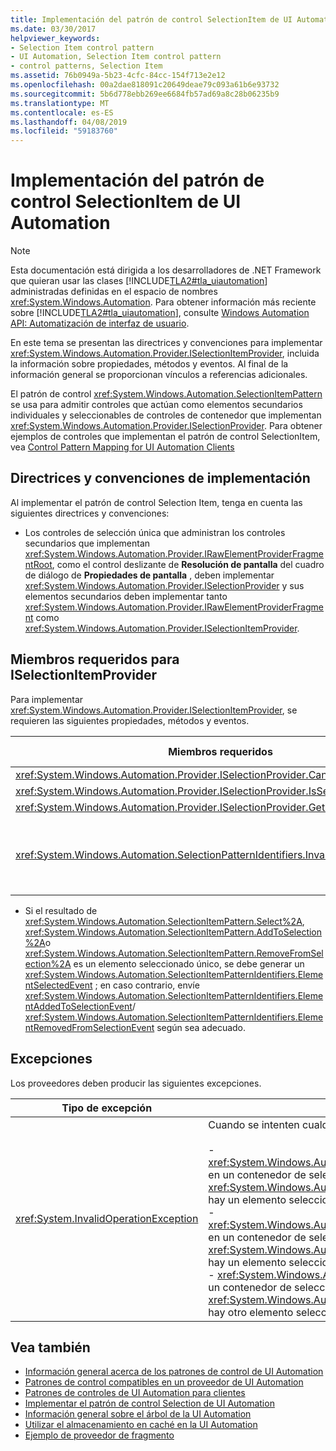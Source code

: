 ```yaml
---
title: Implementación del patrón de control SelectionItem de UI Automation
ms.date: 03/30/2017
helpviewer_keywords:
- Selection Item control pattern
- UI Automation, Selection Item control pattern
- control patterns, Selection Item
ms.assetid: 76b0949a-5b23-4cfc-84cc-154f713e2e12
ms.openlocfilehash: 00a2dae818091c20649deae79c093a61b6e93732
ms.sourcegitcommit: 5b6d778ebb269ee6684fb57ad69a8c28b06235b9
ms.translationtype: MT
ms.contentlocale: es-ES
ms.lasthandoff: 04/08/2019
ms.locfileid: "59183760"
---
```

# <a name="implementing-the-ui-automation-selectionitem-control-pattern"></a>Implementación del patrón de control SelectionItem de UI Automation
> [!NOTE]
>  Esta documentación está dirigida a los desarrolladores de .NET Framework que quieran usar las clases [!INCLUDE[TLA2#tla_uiautomation](../../../includes/tla2sharptla-uiautomation-md.md)] administradas definidas en el espacio de nombres <xref:System.Windows.Automation>. Para obtener información más reciente sobre [!INCLUDE[TLA2#tla_uiautomation](../../../includes/tla2sharptla-uiautomation-md.md)], consulte [Windows Automation API: Automatización de interfaz de usuario](https://go.microsoft.com/fwlink/?LinkID=156746).  
  
 En este tema se presentan las directrices y convenciones para implementar <xref:System.Windows.Automation.Provider.ISelectionItemProvider>, incluida la información sobre propiedades, métodos y eventos. Al final de la información general se proporcionan vínculos a referencias adicionales.  
  
 El patrón de control <xref:System.Windows.Automation.SelectionItemPattern> se usa para admitir controles que actúan como elementos secundarios individuales y seleccionables de controles de contenedor que implementan <xref:System.Windows.Automation.Provider.ISelectionProvider>. Para obtener ejemplos de controles que implementan el patrón de control SelectionItem, vea [Control Pattern Mapping for UI Automation Clients](../../../docs/framework/ui-automation/control-pattern-mapping-for-ui-automation-clients.md)  
  
<a name="Implementation_Guidelines_and_Conventions"></a>   
## <a name="implementation-guidelines-and-conventions"></a>Directrices y convenciones de implementación  
 Al implementar el patrón de control Selection Item, tenga en cuenta las siguientes directrices y convenciones:  
  
-   Los controles de selección única que administran los controles secundarios que implementan <xref:System.Windows.Automation.Provider.IRawElementProviderFragmentRoot>, como el control deslizante de **Resolución de pantalla** del cuadro de diálogo de **Propiedades de pantalla** , deben implementar <xref:System.Windows.Automation.Provider.ISelectionProvider> y sus elementos secundarios deben implementar tanto <xref:System.Windows.Automation.Provider.IRawElementProviderFragment> como <xref:System.Windows.Automation.Provider.ISelectionItemProvider>.  
  
<a name="Required_Members_for_the_IValueProvider_Interface"></a>   
## <a name="required-members-for-iselectionitemprovider"></a>Miembros requeridos para ISelectionItemProvider  
 Para implementar <xref:System.Windows.Automation.Provider.ISelectionItemProvider>, se requieren las siguientes propiedades, métodos y eventos.  
  
|Miembros requeridos|Tipo de miembro|Notas|  
|----------------------|-----------------|-----------|  
|<xref:System.Windows.Automation.Provider.ISelectionProvider.CanSelectMultiple%2A>|Propiedad|Ninguna|  
|<xref:System.Windows.Automation.Provider.ISelectionProvider.IsSelectionRequired%2A>|Propiedad|Ninguna|  
|<xref:System.Windows.Automation.Provider.ISelectionProvider.GetSelection%2A>|Método|Ninguna|  
|<xref:System.Windows.Automation.SelectionPatternIdentifiers.InvalidatedEvent>|evento|Se produce cuando una selección de un contenedor ha cambiado de manera considerable y requiere el envío de más eventos <xref:System.Windows.Automation.SelectionItemPatternIdentifiers.ElementSelectedEvent> y <xref:System.Windows.Automation.SelectionItemPatternIdentifiers.ElementRemovedFromSelectionEvent> de lo que permite la constante <xref:System.Windows.Automation.Provider.AutomationInteropProvider.InvalidateLimit> .|  
  
-   Si el resultado de <xref:System.Windows.Automation.SelectionItemPattern.Select%2A>, <xref:System.Windows.Automation.SelectionItemPattern.AddToSelection%2A>o <xref:System.Windows.Automation.SelectionItemPattern.RemoveFromSelection%2A> es un elemento seleccionado único, se debe generar un <xref:System.Windows.Automation.SelectionItemPatternIdentifiers.ElementSelectedEvent> ; en caso contrario, envíe <xref:System.Windows.Automation.SelectionItemPatternIdentifiers.ElementAddedToSelectionEvent>/ <xref:System.Windows.Automation.SelectionItemPatternIdentifiers.ElementRemovedFromSelectionEvent> según sea adecuado.  
  
<a name="Exceptions"></a>   
## <a name="exceptions"></a>Excepciones  
 Los proveedores deben producir las siguientes excepciones.  
  
|Tipo de excepción|Condición|  
|--------------------|---------------|  
|<xref:System.InvalidOperationException>|Cuando se intenten cualquiera de las siguientes opciones:<br /><br /> -   <xref:System.Windows.Automation.Provider.ISelectionItemProvider.RemoveFromSelection%2A> en un contenedor de selección única donde <xref:System.Windows.Automation.SelectionPattern.IsSelectionRequiredProperty> = `true` y ya hay un elemento seleccionado.<br />-   <xref:System.Windows.Automation.Provider.ISelectionItemProvider.RemoveFromSelection%2A> en un contenedor de selección múltiple donde <xref:System.Windows.Automation.SelectionPattern.IsSelectionRequiredProperty> = `true` y solo hay un elemento seleccionado.<br />-   <xref:System.Windows.Automation.Provider.ISelectionItemProvider.AddToSelection%2A> en un contenedor de selección única donde <xref:System.Windows.Automation.SelectionPattern.CanSelectMultipleProperty> = `false` y ya hay otro elemento seleccionado.|  
  
## <a name="see-also"></a>Vea también

- [Información general acerca de los patrones de control de UI Automation](../../../docs/framework/ui-automation/ui-automation-control-patterns-overview.md)
- [Patrones de control compatibles en un proveedor de UI Automation](../../../docs/framework/ui-automation/support-control-patterns-in-a-ui-automation-provider.md)
- [Patrones de controles de UI Automation para clientes](../../../docs/framework/ui-automation/ui-automation-control-patterns-for-clients.md)
- [Implementar el patrón de control Selection de UI Automation](../../../docs/framework/ui-automation/implementing-the-ui-automation-selection-control-pattern.md)
- [Información general sobre el árbol de la UI Automation](../../../docs/framework/ui-automation/ui-automation-tree-overview.md)
- [Utilizar el almacenamiento en caché en la UI Automation](../../../docs/framework/ui-automation/use-caching-in-ui-automation.md)
- [Ejemplo de proveedor de fragmento](https://docs.microsoft.com/previous-versions/dotnet/netframework-3.5/ms771502(v=vs.90))
